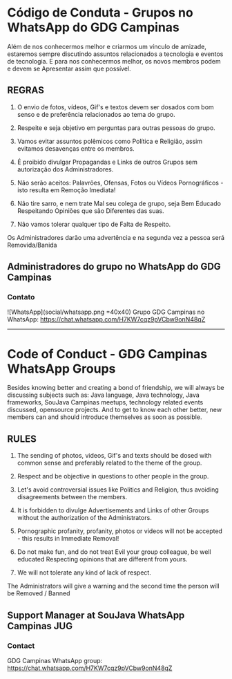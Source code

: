 # Código de Conduta - Grupos no WhatsApp do GDG Campinas
Além de nos conhecermos melhor e criarmos um vínculo de amizade, estaremos sempre discutindo assuntos relacionados a tecnologia e eventos de tecnologia.
E para nos conhecermos melhor, os novos membros podem e devem se Apresentar assim que possível.

## REGRAS

01. O envio de fotos, vídeos, Gif's e textos devem ser dosados com bom senso e de preferência relacionados ao tema do grupo.

02. Respeite e seja objetivo em perguntas para outras pessoas do grupo.

03. Vamos evitar assuntos polêmicos como Política e Religião, assim evitamos desavenças  entre os membros.

04. É proibido divulgar Propagandas e Links de outros Grupos sem autorização dos Administradores.

05. Não serão aceitos: Palavrões, Ofensas, Fotos ou Vídeos Pornográficos - isto resulta em Remoção Imediata!

06. Não tire sarro, e nem trate Mal seu colega de grupo, seja Bem Educado Respeitando Opiniões que são  Diferentes das suas.

07. Não vamos tolerar qualquer tipo de Falta de Respeito.

Os Administradores darão uma advertência e na segunda vez a pessoa será Removida/Banida 

## Administradores do grupo no WhatsApp do GDG Campinas

### Contato

![WhatsApp](social/whatsapp.png =40x40) Grupo GDG Campinas no WhatsApp: https://chat.whatsapp.com/H7KW7cqz9pVCbw9onN48qZ

---

# Code of Conduct - GDG Campinas WhatsApp Groups
Besides knowing better and creating a bond of friendship, we will always be discussing subjects such as: Java language, Java technology, Java frameworks, SouJava Campinas meetups, technology related events discussed, opensource projects.
And to get to know each other better, new members can and should introduce themselves as soon as possible.

## RULES

01. The sending of photos, videos, Gif's and texts should be dosed with common sense and preferably related to the theme of the group.

02. Respect and be objective in questions to other people in the group.

03. Let's avoid controversial issues like Politics and Religion, thus avoiding disagreements between the members.

04. It is forbidden to divulge Advertisements and Links of other Groups without the authorization of the Administrators.

05. Pornographic profanity, profanity, photos or videos will not be accepted - this results in Immediate Removal!

06. Do not make fun, and do not treat Evil your group colleague, be well educated Respecting opinions that are different from yours.

07. We will not tolerate any kind of lack of respect.

The Administrators will give a warning and the second time the person will be Removed / Banned

## Support Manager at SouJava WhatsApp Campinas JUG

### Contact

GDG Campinas WhatsApp group: https://chat.whatsapp.com/H7KW7cqz9pVCbw9onN48qZ
